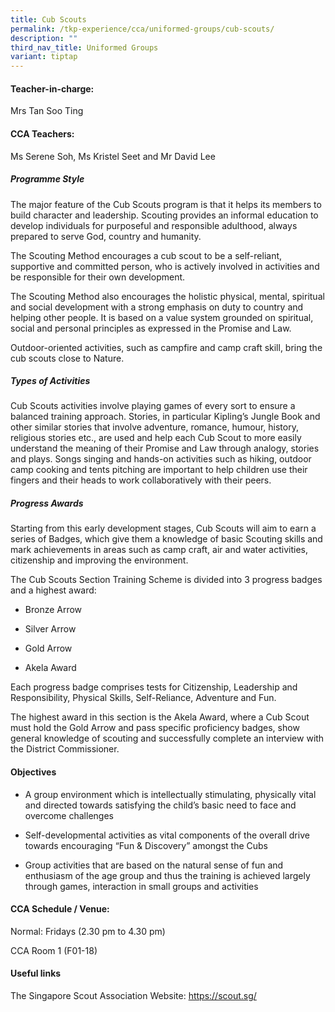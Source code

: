 ```yaml
---
title: Cub Scouts
permalink: /tkp-experience/cca/uniformed-groups/cub-scouts/
description: ""
third_nav_title: Uniformed Groups
variant: tiptap
---
```

<h4>Teacher-in-charge:</h4>
<p>Mrs Tan Soo Ting</p>
<h4>CCA Teachers:</h4>
<p>Ms Serene Soh, Ms Kristel Seet and Mr David Lee</p>
<h5>Programme Style</h5>
<p>The major feature of the Cub Scouts program is that it helps its members
to build character and leadership. Scouting provides an informal education
to develop individuals for purposeful and responsible adulthood, always
prepared to serve God, country and humanity.</p>
<p>The Scouting Method encourages a cub scout to be a self-reliant, supportive
and committed person, who is actively involved in activities and be responsible
for their own development.</p>
<p>The Scouting Method also encourages the holistic physical, mental, spiritual
and social development with a strong emphasis on duty to country and helping
other people. It is based on a value system grounded on spiritual, social
and personal principles as expressed in the Promise and Law.</p>
<p>Outdoor-oriented activities, such as campfire and camp craft skill, bring
the cub scouts close to Nature.</p>
<h5><strong>Types of Activities</strong></h5>
<p>Cub Scouts activities involve playing games of every sort to ensure a
balanced training approach. Stories, in particular Kipling’s Jungle Book
and other similar stories that involve adventure, romance, humour, history,
religious stories etc., are used and help each Cub Scout to more easily
understand the meaning of their Promise and Law through analogy, stories
and plays. Songs singing and hands-on activities such as hiking, outdoor
camp cooking and tents pitching are important to help children use their
fingers and their heads to work collaboratively with their peers.</p>
<h5>Progress Awards</h5>
<p>Starting from this early development stages, Cub Scouts will aim to earn
a series of Badges, which give them a knowledge of basic Scouting skills
and mark achievements in areas such as camp craft, air and water activities,
citizenship and improving the environment.</p>
<p>The Cub Scouts Section Training Scheme is divided into 3 progress badges
and a highest award:</p>
<ul data-tight="true" class="tight">
<li>
<p>Bronze Arrow</p>
</li>
<li>
<p>Silver Arrow</p>
</li>
<li>
<p>Gold Arrow</p>
</li>
<li>
<p>Akela Award</p>
</li>
</ul>
<p>Each progress badge comprises tests for Citizenship, Leadership and Responsibility,
Physical Skills, Self-Reliance, Adventure and Fun.</p>
<p>The highest award in this section is the Akela Award, where a Cub Scout
must hold the Gold Arrow and pass specific proficiency badges, show general
knowledge of scouting and successfully complete an interview with the District
Commissioner.</p>
<h4>Objectives</h4>
<ul data-tight="true" class="tight">
<li>
<p>A group environment which is intellectually stimulating, physically vital
and directed towards satisfying the child’s basic need to face and overcome
challenges</p>
</li>
<li>
<p>Self-developmental activities as vital components of the overall drive
towards encouraging “Fun &amp; Discovery” amongst the Cubs</p>
</li>
<li>
<p>Group activities that are based on the natural sense of fun and enthusiasm
of the age group and thus the training is achieved largely through games,
interaction in small groups and activities</p>
</li>
</ul>
<h4>CCA Schedule / Venue:</h4>
<p>Normal: Fridays (2.30 pm to 4.30 pm)</p>
<p>CCA Room 1 (F01-18)</p>
<h4>Useful links</h4>
<p>The Singapore Scout Association Website:&nbsp;<a href="https://scout.sg/" rel="noopener noreferrer nofollow" target="_blank">https://scout.sg/</a>
</p>
<p></p>